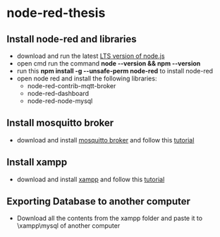 # node-red-thesis

## Install node-red and libraries
- download and run the latest [LTS version of node.js](https://nodejs.org/dist/v20.10.0/node-v20.10.0-x64.msi)
- open cmd run the command **node --version && npm --version**
- run this **npm install -g --unsafe-perm node-red** to install node-red
- open node red and install the following libraries:
  - node-red-contrib-mqtt-broker
  - node-red-dashboard
  - node-red-node-mysql

## Install mosquitto broker
- download and install [mosquitto broker](https://mosquitto.org/files/binary/win64/mosquitto-2.0.18-install-windows-x64.exe) and follow this [tutorial](https://cedalo.com/blog/how-to-install-mosquitto-mqtt-broker-on-windows/)

## Install xampp
- download and install [xampp](https://zenlayer.dl.sourceforge.net/project/xampp/XAMPP) and follow this [tutorial](https://www.codebind.com/windows-11-tutorials/how-to-install-xampp-on-windows-11/)

## Exporting Database to another computer
- Download all the contents from the xampp folder and paste it to \xampp\mysql of another computer

